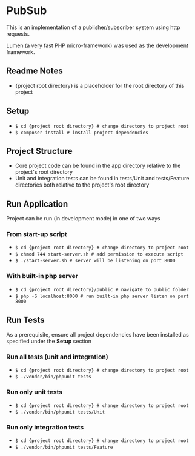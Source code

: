 # PubSub

This is an implementation of a publisher/subscriber system using http requests. 

Lumen (a very fast PHP micro-framework) was used as the development framework.

## Readme Notes
* {project root directory} is a placeholder for the root directory of this project

## Setup

* `$ cd {project root directory} # change directory to project root` 
* `$ composer install # install project dependencies`

## Project Structure
* Core project code can be found in the app directory relative to the project's root directory
* Unit and integration tests can be found in tests/Unit and tests/Feature directories both relative to the project's root directory 

## Run Application
Project can be run (in development mode) in one of two ways

### From start-up script
* `$ cd {project root directory} # change directory to project root` 
* `$ chmod 744 start-server.sh # add permission to execute script`
* `$ ./start-server.sh # server will be listening on port 8000`

### With built-in php server
* `$ cd {project root directory}/public # navigate to public folder`
* `$ php -S localhost:8000 # run built-in php server listen on port 8000`

## Run Tests
As a prerequisite, ensure all project dependencies have been installed as specified under the **Setup** section

### Run all tests (unit and integration)
* `$ cd {project root directory} # change directory to project root` 
* `$ ./vendor/bin/phpunit tests`

### Run only unit tests
* `$ cd {project root directory} # change directory to project root` 
* `$ ./vendor/bin/phpunit tests/Unit`

### Run only integration tests
* `$ cd {project root directory} # change directory to project root` 
* `$ ./vendor/bin/phpunit tests/Feature`




